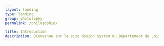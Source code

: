 ```yaml
---
layout: landing
type: landing
group: philosophy
permalink: /philosophie/

title: Introduction
description: Bienvenue sur le site design system du Département de Loire-Atlantique
---
```

